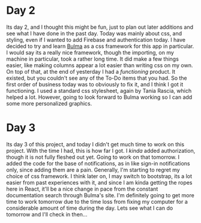 # Day 2
Its day 2, and I thought this might be fun, just to plan out later additions and see what I have done in the past day. Today was mainly about css, and styling, even if I wanted to add Firebase and authentication today. I have decided to try and learn [Bulma](https://bulma.io/) as a css framework for this app in particular. I would say its a really nice framework, though the importing, on my machine in particular, took a rather long time. It did make a few things easier, like making columns appear a lot easier than writing css on my own. 
On top of that, at the end of yesterday I had a *functioning* product. It existed, but you couldn't see any of the To-Do items that you had. So the first order of business today was to obviously to fix it, and I think I got it functioning. I used a standard css stylesheet, again by Tania Rascia, which helped a lot. However, going to look forward to Bulma working so I can add some more personalized graphics.

# Day 3
Its day 3 of this project, and today I didn't get much time to work on this project. With the time I had, this is how far I got. I *kinda* added authorization, though it is not fully fleshed out yet. Going to work on that tomorrow. I added the code for the base of notifications, as in like sign-in notifications only, since adding them are a pain. Generally, I'm starting to regret my choice of css framework. I think later on, I may switch to bootstrap, its a lot easier from past experiences with it, and since I am kinda getting the ropes here in React, it'll be a nice change in pace from the constant documentation search through Bulma's site. I'm definitely going to get more time to work tomorrow due to the time loss from fixing my computer for a considerable amount of time during the day. Lets see what I can do tomorrow and I'll check in then...